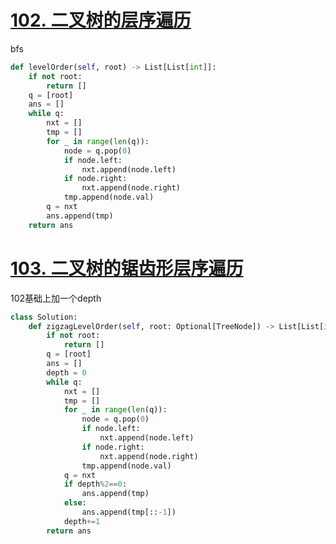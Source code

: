 # [102. 二叉树的层序遍历](https://leetcode.cn/problems/binary-tree-level-order-traversal)
bfs
```python fold
def levelOrder(self, root) -> List[List[int]]:
	if not root:
        return []
    q = [root]
    ans = []
    while q:
	    nxt = []
	    tmp = []
	    for _ in range(len(q)):
		    node = q.pop(0)
		    if node.left:
			    nxt.append(node.left)
			if node.right:
				nxt.append(node.right)
			tmp.append(node.val)
		q = nxt
		ans.append(tmp)
	return ans
```

# [103. 二叉树的锯齿形层序遍历](https://leetcode.cn/problems/binary-tree-zigzag-level-order-traversal)
102基础上加一个depth
```python fold
class Solution:
    def zigzagLevelOrder(self, root: Optional[TreeNode]) -> List[List[int]]:
        if not root:
            return []
        q = [root]
        ans = []
        depth = 0
        while q:
            nxt = []
            tmp = []
            for _ in range(len(q)):
                node = q.pop(0)
                if node.left:
                    nxt.append(node.left)
                if node.right:
                    nxt.append(node.right)
                tmp.append(node.val)
            q = nxt
            if depth%2==0:
                ans.append(tmp)
            else:
                ans.append(tmp[::-1])
            depth+=1
        return ans
```